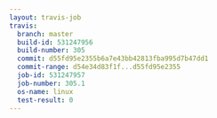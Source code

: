 ```yaml
---
layout: travis-job
travis:
  branch: master
  build-id: 531247956
  build-number: 305
  commit: d55fd95e2355b6a7e43bb42813fba995d7b47dd1
  commit-range: d54e34d83f1f...d55fd95e2355
  job-id: 531247957
  job-number: 305.1
  os-name: linux
  test-result: 0
---
```

